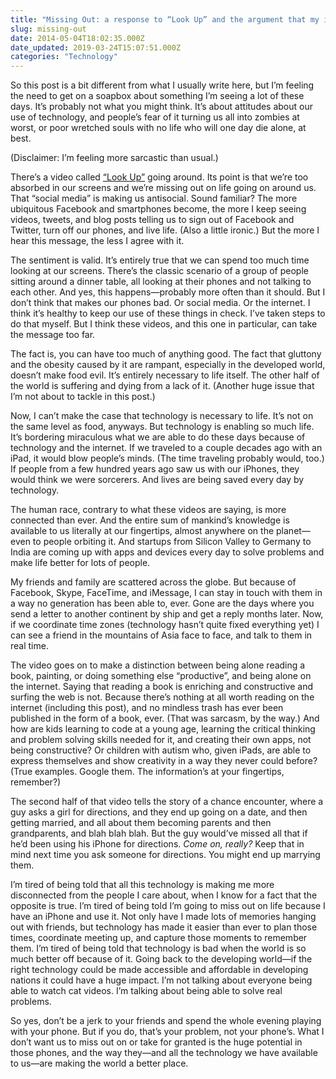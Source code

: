 ```yaml
---
title: "Missing Out: a response to “Look Up” and the argument that my iPhone is evil"
slug: missing-out
date: 2014-05-04T18:02:35.000Z
date_updated: 2019-03-24T15:07:51.000Z
categories: "Technology"
---
```


So this post is a bit different from what I usually write here, but I’m feeling the need to get on a soapbox about something I’m seeing a lot of these days. It’s probably not what you might think. It’s about attitudes about our use of technology, and people’s fear of it turning us all into zombies at worst, or poor wretched souls with no life who will one day die alone, at best.

(Disclaimer: I’m feeling more sarcastic than usual.)

There’s a video called [“Look Up”](http://youtu.be/Z7dLU6fk9QY) going around. Its point is that we’re too absorbed in our screens and we’re missing out on life going on around us. That “social media” is making us antisocial. Sound familiar? The more ubiquitous Facebook and smartphones become, the more I keep seeing videos, tweets, and blog posts telling us to sign out of Facebook and Twitter, turn off our phones, and live life. (Also a little ironic.) But the more I hear this message, the less I agree with it.

The sentiment is valid. It’s entirely true that we can spend too much time looking at our screens. There’s the classic scenario of a group of people sitting around a dinner table, all looking at their phones and not talking to each other. And yes, this happens—probably more often than it should. But I don’t think that makes our phones bad. Or social media. Or the internet. I think it’s healthy to keep our use of these things in check. I’ve taken steps to do that myself. But I think these videos, and this one in particular, can take the message too far.

The fact is, you can have too much of anything good. The fact that gluttony and the obesity caused by it are rampant, especially in the developed world, doesn’t make food evil. It’s entirely necessary to life itself. The other half of the world is suffering and dying from a lack of it. (Another huge issue that I’m not about to tackle in this post.)

Now, I can’t make the case that technology is necessary to life. It’s not on the same level as food, anyways. But technology is enabling so much life. It’s bordering miraculous what we are able to do these days because of technology and the internet. If we traveled to a couple decades ago with an iPad, it would blow people’s minds. (The time traveling probably would, too.) If people from a few hundred years ago saw us with our iPhones, they would think we were sorcerers. And lives are being saved every day by technology.

The human race, contrary to what these videos are saying, is more connected than ever. And the entire sum of mankind’s knowledge is available to us literally at our fingertips, almost anywhere on the planet—even to people orbiting it. And startups from Silicon Valley to Germany to India are coming up with apps and devices every day to solve problems and make life better for lots of people.

My friends and family are scattered across the globe. But because of Facebook, Skype, FaceTime, and iMessage, I can stay in touch with them in a way no generation has been able to, ever. Gone are the days where you send a letter to another continent by ship and get a reply months later. Now, if we coordinate time zones (technology hasn’t quite fixed everything yet) I can see a friend in the mountains of Asia face to face, and talk to them in real time.

The video goes on to make a distinction between being alone reading a book, painting, or doing something else “productive”, and being alone on the internet. Saying that reading a book is enriching and constructive and surfing the web is not. Because there’s nothing at all worth reading on the internet (including this post), and no mindless trash has ever been published in the form of a book, ever. (That was sarcasm, by the way.) And how are kids learning to code at a young age, learning the critical thinking and problem solving skills needed for it, and creating their own apps, not being constructive? Or children with autism who, given iPads, are able to express themselves and show creativity in a way they never could before? (True examples. Google them. The information’s at your fingertips, remember?)

The second half of that video tells the story of a chance encounter, where a guy asks a girl for directions, and they end up going on a date, and then getting married, and all about them becoming parents and then grandparents, and blah blah blah. But the guy would’ve missed all that if he’d been using his iPhone for directions. *Come on, really?* Keep that in mind next time you ask someone for directions. You might end up marrying them.

I’m tired of being told that all this technology is making me more disconnected from the people I care about, when I know for a fact that the opposite is true. I’m tired of being told I’m going to miss out on life because I have an iPhone and use it. Not only have I made lots of memories hanging out with friends, but technology has made it easier than ever to plan those times, coordinate meeting up, and capture those moments to remember them. I’m tired of being told that technology is bad when the world is so much better off because of it. Going back to the developing world—if the right technology could be made accessible and affordable in developing nations it could have a huge impact. I’m not talking about everyone being able to watch cat videos. I’m talking about being able to solve real problems.

So yes, don’t be a jerk to your friends and spend the whole evening playing with your phone. But if you do, that’s your problem, not your phone’s. What I don’t want us to miss out on or take for granted is the huge potential in those phones, and the way they—and all the technology we have available to us—are making the world a better place.
